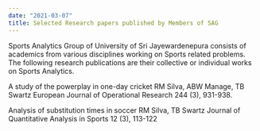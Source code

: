 ```yaml
---
date: "2021-03-07"
title: Selected Research papers published by Members of SAG
---
```


Sports Analytics Group of University of Sri Jayewardenepura consists of academics from various disciplines working on Sports related problems. The following research publications are their collective or individual works on Sports Analytics. 

<!--more-->

A study of the powerplay in one-day cricket
RM Silva, ABW Manage, TB Swartz
European Journal of Operational Research 244 (3), 931-938.

Analysis of substitution times in soccer
RM Silva, TB Swartz
Journal of Quantitative Analysis in Sports 12 (3), 113-122
